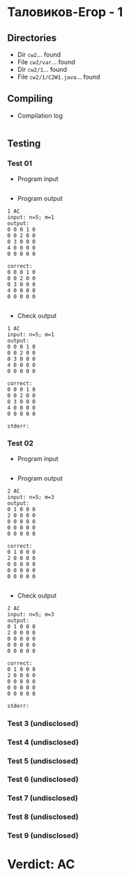 # Таловиков-Егор - 1
## Directories
- Dir `cw2`... found
- File `cw2/var`... found
- Dir `cw2/1`... found
- File `cw2/1/C2W1.java`... found
## Compiling
- Compilation log
```

```
## Testing
### Test 01
- Program input
```

```
- Program output
```
1 AC
input: n=5; m=1
output: 
0 0 0 1 0 
0 0 2 0 0 
0 3 0 0 0 
4 0 0 0 0 
0 0 0 0 0 

correct: 
0 0 0 1 0 
0 0 2 0 0 
0 3 0 0 0 
4 0 0 0 0 
0 0 0 0 0 


```
- Check output
```
1 AC
input: n=5; m=1
output: 
0 0 0 1 0 
0 0 2 0 0 
0 3 0 0 0 
4 0 0 0 0 
0 0 0 0 0 

correct: 
0 0 0 1 0 
0 0 2 0 0 
0 3 0 0 0 
4 0 0 0 0 
0 0 0 0 0 

stderr:

```
### Test 02
- Program input
```

```
- Program output
```
2 AC
input: n=5; m=3
output: 
0 1 0 0 0 
2 0 0 0 0 
0 0 0 0 0 
0 0 0 0 0 
0 0 0 0 0 

correct: 
0 1 0 0 0 
2 0 0 0 0 
0 0 0 0 0 
0 0 0 0 0 
0 0 0 0 0 


```
- Check output
```
2 AC
input: n=5; m=3
output: 
0 1 0 0 0 
2 0 0 0 0 
0 0 0 0 0 
0 0 0 0 0 
0 0 0 0 0 

correct: 
0 1 0 0 0 
2 0 0 0 0 
0 0 0 0 0 
0 0 0 0 0 
0 0 0 0 0 

stderr:

```
### Test 3 (undisclosed)
### Test 4 (undisclosed)
### Test 5 (undisclosed)
### Test 6 (undisclosed)
### Test 7 (undisclosed)
### Test 8 (undisclosed)
### Test 9 (undisclosed)
# Verdict: AC
